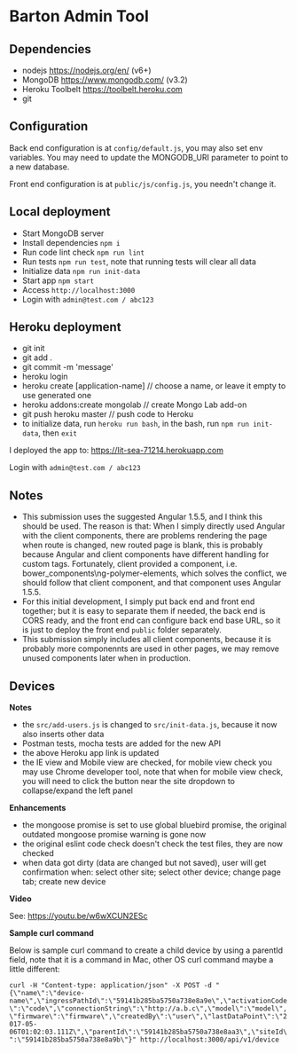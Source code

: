 # Barton Admin Tool


## Dependencies
- nodejs https://nodejs.org/en/ (v6+)
- MongoDB https://www.mongodb.com/ (v3.2)
- Heroku Toolbelt https://toolbelt.heroku.com
- git


## Configuration
Back end configuration is at `config/default.js`, you may also set env variables.
You may need to update the MONGODB_URI parameter to point to a new database.

Front end configuration is at `public/js/config.js`, you needn't change it.


## Local deployment
- Start MongoDB server
- Install dependencies `npm i`
- Run code lint check `npm run lint`
- Run tests `npm run test`, note that running tests will clear all data
- Initialize data `npm run init-data`
- Start app `npm start`
- Access `http://localhost:3000`
- Login with `admin@test.com / abc123`


## Heroku deployment
- git init
- git add .
- git commit -m 'message'
- heroku login
- heroku create [application-name] // choose a name, or leave it empty to use generated one
- heroku addons:create mongolab // create Mongo Lab add-on
- git push heroku master // push code to Heroku
- to initialize data, run `heroku run bash`, in the bash, run `npm run init-data`, then `exit`


I deployed the app to:
https://lit-sea-71214.herokuapp.com

Login with `admin@test.com / abc123`


## Notes
- This submission uses the suggested Angular 1.5.5, and I think this should be used. The reason is that:
  When I simply directly used Angular with the client components, there are problems rendering the page
  when route is changed, new routed page is blank, this is probably because Angular and client components
  have different handling for custom tags.
  Fortunately, client provided a component, i.e. bower_components\ng-polymer-elements, which solves the conflict,
  we should follow that client component, and that component uses Angular 1.5.5.
- For this initial development, I simply put back end and front end together; but it is easy to separate them if needed,
  the back end is CORS ready, and the front end can configure back end base URL, so it is just to deploy the front end
  `public` folder separately.
- This submission simply includes all client components, because it is probably more componennts are used in other pages,
  we may remove unused components later when in production.


## Devices

**Notes**

- the `src/add-users.js` is changed to `src/init-data.js`, because it now also inserts other data
- Postman tests, mocha tests are added for the new API
- the above Heroku app link is updated
- the IE view and Mobile view are checked, for mobile view check you may use Chrome developer tool,
  note that when for mobile view check, you will need to click the button near the site dropdown to collapse/expand the left panel


**Enhancements**

- the mongoose promise is set to use global bluebird promise, the original outdated mongoose promise warning is gone now
- the original eslint code check doesn't check the test files, they are now checked
- when data got dirty (data are changed but not saved), user will get confirmation when:
  select other site;
  select other device;
  change page tab;
  create new device


**Video**

See: https://youtu.be/w6wXCUN2ESc


**Sample curl command**

Below is sample curl command to create a child device by using a parentId field, note that it is a command in Mac, other OS curl
command maybe a little different:

``
curl -H "Content-type: application/json" -X POST -d "{\"name\":\"device-name\",\"ingressPathId\":\"59141b285ba5750a738e8a9e\",\"activationCode\":\"code\",\"connectionString\":\"http://a.b.c\",\"model\":\"model\",\"firmware\":\"firmware\",\"createdBy\":\"user\",\"lastDataPoint\":\"2017-05-06T01:02:03.111Z\",\"parentId\":\"59141b285ba5750a738e8aa3\",\"siteId\":\"59141b285ba5750a738e8a9b\"}" http://localhost:3000/api/v1/device
``

